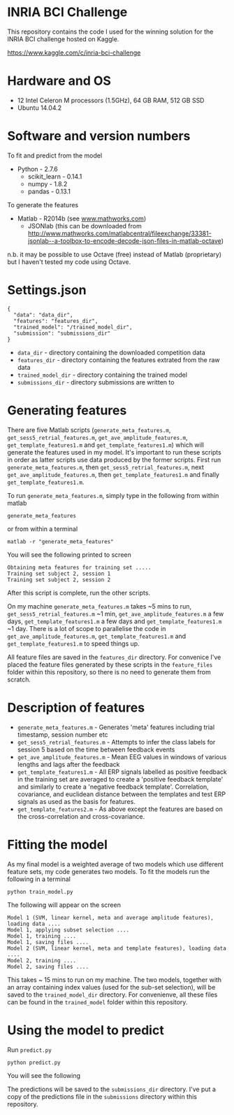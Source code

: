 # INRIA BCI Challenge
This repository contains the code I used for the winning solution for the INRIA BCI challenge hosted on Kaggle.

https://www.kaggle.com/c/inria-bci-challenge

# Hardware and OS
* 12 Intel Celeron M processors (1.5GHz), 64 GB RAM, 512 GB SSD 
* Ubuntu 14.04.2

# Software and version numbers
To fit and predict from the model
* Python - 2.7.6
  * scikit_learn - 0.14.1
  * numpy - 1.8.2
  * pandas - 0.13.1

To generate the features
* Matlab - R2014b (see www.mathworks.com)
  * JSONlab (this can be downloaded from http://www.mathworks.com/matlabcentral/fileexchange/33381-jsonlab--a-toolbox-to-encode-decode-json-files-in-matlab-octave)

n.b. it may be possible to use Octave (free) instead of Matlab (proprietary) but I haven't tested my code using Octave. 

# Settings.json
```
{
  "data": "data_dir",
  "features": "features_dir",
  "trained_model": "/trained_model_dir",
  "submission": "submissions_dir"
}
```
* `data_dir` - directory containing the downloaded competition data
* `features_dir` - directory containing the features extrated from the raw data
* `trained_model_dir` - directory containing the trained model
* `submissions_dir` - directory submissions are written to
# Generating features
There are five Matlab scripts (`generate_meta_features.m`, `get_sess5_retrial_features.m`, `get_ave_amplitude_features.m`, `get_template_features1.m` and `get_template_features1.m`) which will generate the features used in my model. It's important to run these scripts in order as latter scripts use data produced by the former scripts. First run  `generate_meta_features.m`, then `get_sess5_retrial_features.m`, next `get_ave_amplitude_features.m`, then `get_template_features1.m` and finally `get_template_features1.m`.

To run `generate_meta_features.m`, simply type in the following from within matlab 

`generate_meta_features`

or from within a terminal

`matlab -r "generate_meta_features"`

You will see the following printed to screen

```
Obtaining meta features for training set .....
Training set subject 2, session 1
Training set subject 2, session 2
```

After this script is complete, run the other scripts.

On my machine `generate_meta_features.m` takes ~5 mins to run, `get_sess5_retrial_features.m` ~1 min,  `get_ave_amplitude_features.m` a few days, `get_template_features1.m` a few days and `get_template_features1.m` ~1 day. There is a lot of scope to parallelise the code in `get_ave_amplitude_features.m`, `get_template_features1.m` and `get_template_features1.m` to speed things up.

All feature files are saved in the `features_dir` directory. For convenice I've placed the feature files generated by these scripts in the `feature_files` folder within this repository, so there is no need to generate them from scratch.

# Description of features
* `generate_meta_features.m` - Generates 'meta' features including trial timestamp, session number etc
* `get_sess5_retrial_features.m` - Attempts to infer the class labels for session 5 based on the time between feedback events  
* `get_ave_amplitude_features.m` - Mean EEG values in windows of various lengths and lags after the feedback
* `get_template_features1.m` - All ERP signals labelled as positive feedback in the training set are averaged to create a 'positive feedback template' and similarly to create a 'negative feedback template'. Correlation, covariance, and euclidean distance between the templates and test ERP signals as used as the basis for features. 
* `get_template_features2.m` - As above except the features are based on the cross-correlation and cross-covariance.

# Fitting the model
As my final model is a weighted average of two models which use different feature sets, my code generates two models. To fit the models run the following in a terminal

`python train_model.py`

The following will appear on the screen
```
Model 1 (SVM, linear kernel, meta and average amplitude features), loading data ....
Model 1, applying subset selection ....
Model 1, training ....
Model 1, saving files ....
Model 2 (SVM, linear kernel, meta and template features), loading data ....
Model 2, training ....
Model 2, saving files ....
```

This takes ~ 15 mins to run on my machine. The two models, together with an array containing index values (used for the sub-set selection), will be saved to the `trained_model_dir` directory. For convenienve, all these files can be found in the `trained_model` folder within this repository.

# Using the model to predict
Run `predict.py`

`python predict.py`

You will see the following

The predictions will be saved to the `submissions_dir` directory. I've put a copy of the predictions file in the `submissions` directory within this repository. 
